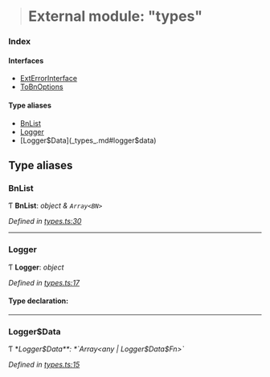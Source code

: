 > # External module: "types"

### Index

#### Interfaces

* [ExtErrorInterface](../interfaces/_types_.exterrorinterface.md)
* [ToBnOptions](../interfaces/_types_.tobnoptions.md)

#### Type aliases

* [BnList](_types_.md#bnlist)
* [Logger](_types_.md#logger)
* [Logger$Data](_types_.md#logger$data)

## Type aliases

###  BnList

Ƭ **BnList**: *object & `Array<BN>`*

*Defined in [types.ts:30](https://github.com/polkadot-js/common/blob/0ec2dae/packages/util/src/types.ts#L30)*

___

###  Logger

Ƭ **Logger**: *object*

*Defined in [types.ts:17](https://github.com/polkadot-js/common/blob/0ec2dae/packages/util/src/types.ts#L17)*

#### Type declaration:

___

###  Logger$Data

Ƭ **Logger$Data**: *`Array<any | Logger$Data$Fn>`*

*Defined in [types.ts:15](https://github.com/polkadot-js/common/blob/0ec2dae/packages/util/src/types.ts#L15)*